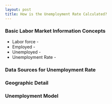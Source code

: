 ```yaml
---
layout: post
title: How is the Unemployment Rate Calculated?
---
```


### Basic Labor Market Information Concepts

* Labor force - 
* Employed - 
* Unemployed - 
* Unemployment Rate - 

### Data Sources for Unemployment Rate

### Geographic Detail

### Unemployment Model
